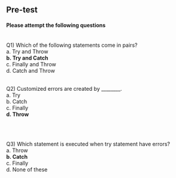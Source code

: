  ## Pre-test
#### Please attempt the following questions

<br>Q1) Which of the following statements come in pairs?
<br>a.	Try and Throw
<br><b>b.	Try and Catch</b>
<br>c.	Finally and Throw
<br>d.	Catch and Throw
<br>


<br>Q2) Customized errors are created by ________.
<br>a.	Try
<br>b.	Catch
<br>c.	Finally
<br><b>d.	Throw</b>

<br>

<br>Q3) Which statement is executed when try statement have errors?
<br>a.	Throw
<br><b>b.	Catch</b>
<br>c.	Finally
<br>d.	None of these
